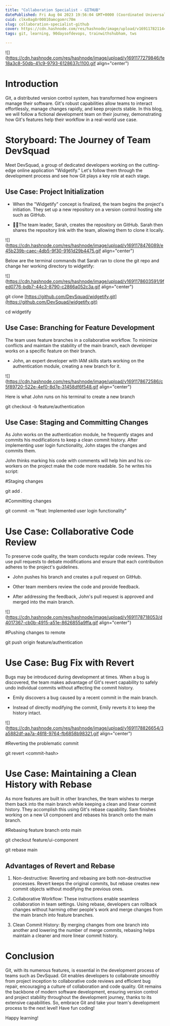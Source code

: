 ```yaml
---
title: "Collaboration Specialist - GITHUB"
datePublished: Fri Aug 04 2023 19:56:04 GMT+0000 (Coordinated Universal Time)
cuid: clkx0ag8r00010amcgomrc70m
slug: collaboration-specialist-github
cover: https://cdn.hashnode.com/res/hashnode/image/upload/v1691178211447/eb4a36bb-9424-4072-837d-44a8d71824d4.jpeg
tags: git, learning, 90daysofdevops, trainwithshubham, tws

---
```


![](https://cdn.hashnode.com/res/hashnode/image/upload/v1691177279846/fe18a3c8-50db-41c9-9793-6128637c1100.gif align="center")

# Introduction

Git, a distributed version control system, has transformed how engineers manage their software. Git's robust capabilities allow teams to interact effortlessly, manage changes rapidly, and keep projects stable. In this blog, we will follow a fictional development team on their journey, demonstrating how Git's features help their workflow in a real-world use case.

# Storyboard: The Journey of Team DevSquad

Meet DevSquad, a group of dedicated developers working on the cutting-edge online application "Widgetify." Let's follow them through the development process and see how Git plays a key role at each stage.

## Use Case: Project Initialization

* When the "Widgetify" concept is finalized, the team begins the project's initiation. They set up a new repository on a version control hosting site such as GitHub.
    
* 🧑🏻The team leader, Sarah, creates the repository on GitHub. Sarah then shares the repository link with the team, allowing them to clone it locally.
    

![](https://cdn.hashnode.com/res/hashnode/image/upload/v1691178476089/e45b239b-caec-4db5-9f30-9161d29b4475.gif align="center")

Below are the terminal commands that Sarah ran to clone the git repo and change her working directory to widgetify:

![](https://cdn.hashnode.com/res/hashnode/image/upload/v1691178603591/9fed0776-bdb7-44c3-8790-c2866a052c3a.gif align="center")

git clone [https://github.com/DevSquad/widgetify.git](https://github.com/DevSquad/widgetify.git)

cd widgetify

## Use Case: Branching for Feature Development

The team uses feature branches in a collaborative workflow. To minimize conflicts and maintain the stability of the main branch, each developer works on a specific feature on their branch.

* John, an expert developer with IAM skills starts working on the authentication module, creating a new branch for it.
    

![](https://cdn.hashnode.com/res/hashnode/image/upload/v1691178672586/c5f89720-522e-4ef0-8d7e-31458df6f548.gif align="center")

Here is what John runs on his terminal to create a new branch

git checkout -b feature/authentication

## Use Case: Staging and Committing Changes

As John works on the authentication module, he frequently stages and commits his modifications to keep a clean commit history. After implementing user login functionality, John stages the changes and commits them.

John thinks marking his code with comments will help him and his co-workers on the project make the code more readable. So he writes his script:

#Staging changes

git add .

#Committing changes

git commit -m "feat: Implemented user login functionality"

# Use Case: Collaborative Code Review

To preserve code quality, the team conducts regular code reviews. They use pull requests to debate modifications and ensure that each contribution adheres to the project's guidelines.

* John pushes his branch and creates a pull request on GitHub.
    
* Other team members review the code and provide feedback.
    
* After addressing the feedback, John's pull request is approved and merged into the main branch.
    

![](https://cdn.hashnode.com/res/hashnode/image/upload/v1691178718053/d4017367-cb0b-4915-a51e-8626855a9ffa.gif align="center")

#Pushing changes to remote

git push origin feature/authentication

# Use Case: Bug Fix with Revert

Bugs may be introduced during development at times. When a bug is discovered, the team makes advantage of Git's revert capability to safely undo individual commits without affecting the commit history.

* Emily discovers a bug caused by a recent commit in the main branch.
    
* Instead of directly modifying the commit, Emily reverts it to keep the history intact.
    

![](https://cdn.hashnode.com/res/hashnode/image/upload/v1691178826654/3a5882df-aa7a-46f8-9764-fb6858b98321.gif align="center")

#Reverting the problematic commit

git revert &lt;commit-hash&gt;

# Use Case: Maintaining a Clean History with Rebase

As more features are built in other branches, the team wishes to merge them back into the main branch while keeping a clean and linear commit history. They accomplish this using Git's rebase capability. Sam finishes working on a new UI component and rebases his branch onto the main branch.

#Rebasing feature branch onto main

git checkout feature/ui-component

git rebase main

## Advantages of Revert and Rebase

1. Non-destructive: Reverting and rebasing are both non-destructive processes. Revert keeps the original commits, but rebase creates new commit objects without modifying the previous ones.
    
2. Collaborative Workflow: These instructions enable seamless collaboration in team settings. Using rebase, developers can rollback changes without harming other people's work and merge changes from the main branch into feature branches.
    
3. Clean Commit History: By merging changes from one branch into another and lowering the number of merge commits, rebasing helps maintain a cleaner and more linear commit history.
    

# Conclusion

Git, with its numerous features, is essential in the development process of teams such as DevSquad. Git enables developers to collaborate smoothly from project inception to collaborative code reviews and efficient bug repair, encouraging a culture of collaboration and code quality. Git remains the backbone of modern software development, ensuring version control and project stability throughout the development journey, thanks to its extensive capabilities. So, embrace Git and take your team's development process to the next level! Have fun coding!

Happy learning!